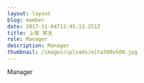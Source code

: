 ```yaml
---
layout: layout
blog: member
date: 2017-11-04T12:45:13.251Z
title: 上坂 栄太
role: Manager
description: Manager
thumbnail: /images/uploads/eita500x500.jpg
---
```

Manager
